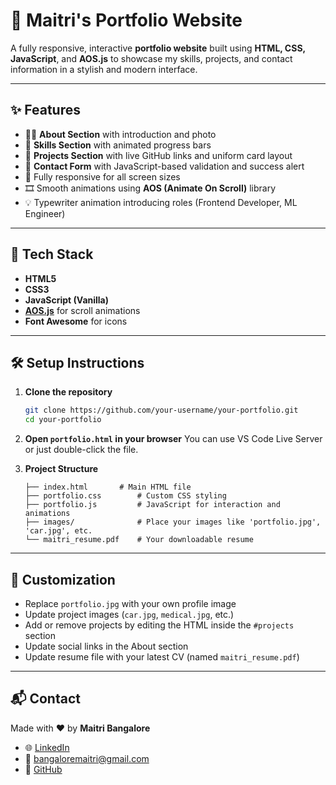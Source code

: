 # 📁 Maitri's Portfolio Website

A fully responsive, interactive **portfolio website** built using **HTML, CSS, JavaScript**, and **AOS.js** to showcase my skills, projects, and contact information in a stylish and modern interface.

---

## ✨ Features

- 🧑‍💻 **About Section** with introduction and photo  
- 🧠 **Skills Section** with animated progress bars  
- 💼 **Projects Section** with live GitHub links and uniform card layout  
- 📧 **Contact Form** with JavaScript-based validation and success alert  
- 📱 Fully responsive for all screen sizes  
- 🎞️ Smooth animations using **AOS (Animate On Scroll)** library  
- 💡 Typewriter animation introducing roles (Frontend Developer, ML Engineer)

---

## 🚀 Tech Stack

- **HTML5**
- **CSS3**
- **JavaScript (Vanilla)**
- [**AOS.js**](https://michalsnik.github.io/aos/) for scroll animations
- **Font Awesome** for icons

---

## 🛠️ Setup Instructions

1. **Clone the repository**
   ```bash
   git clone https://github.com/your-username/your-portfolio.git
   cd your-portfolio
   ```

2. **Open `portfolio.html` in your browser**
   You can use VS Code Live Server or just double-click the file.

3. **Project Structure**
   ```
   ├── index.html       # Main HTML file
   ├── portfolio.css        # Custom CSS styling
   ├── portfolio.js         # JavaScript for interaction and animations
   ├── images/              # Place your images like 'portfolio.jpg', 'car.jpg', etc.
   └── maitri_resume.pdf    # Your downloadable resume
   ```

---

## 📌 Customization

- Replace `portfolio.jpg` with your own profile image
- Update project images (`car.jpg`, `medical.jpg`, etc.)
- Add or remove projects by editing the HTML inside the `#projects` section
- Update social links in the About section
- Update resume file with your latest CV (named `maitri_resume.pdf`)

---

## 📬 Contact

Made with ❤️ by **Maitri Bangalore**

- 🌐 [LinkedIn](https://www.linkedin.com/in/bangalore-maitri-9a5942297/)
- 📧 bangaloremaitri@gmail.com
- 🐙 [GitHub](https://github.com/maitri-2004)
